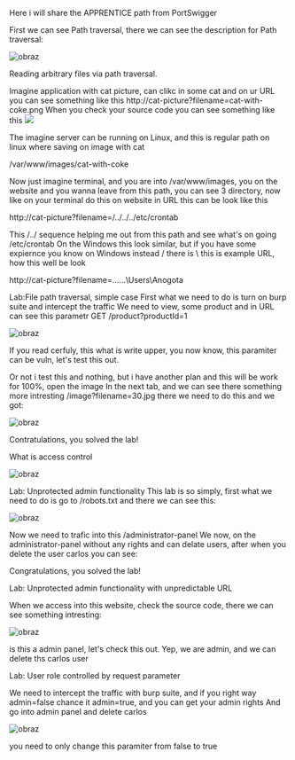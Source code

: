 Here i will share the APPRENTICE path from PortSwigger

First we can see Path traversal, there we can see the description for Path traversal:

![obraz](https://github.com/Anogota/APPRENTICE-PortSwigger-Path/assets/143951834/02c2cfb6-bbf6-41bf-ba55-2e38b3adac85)

Reading arbitrary files via path traversal.

Imagine application with cat picture, can clikc in some cat and on ur URL you can see something like this http://cat-picture?filename=cat-with-coke.png
When you check your source code you can see something like this <img src="/loadImage?filename=cat-with-coke.png">

The imagine server can be running on Linux, and this is regular path on linux where saving on image with cat

/var/www/images/cat-with-coke

Now just imagine terminal, and you are into /var/www/images, you on the website and you wanna leave from this path, you can see 3 directory, now like on your terminal do this on website in URL this can be look like this

http://cat-picture?filename=/../../../etc/crontab

This /../ sequence helping me out from this path and see what's on going /etc/crontab
On the Windows this look similar, but if you have some expiernce you know on Windows instead / there is \ this is example URL, how this well be look

http://cat-picture?filename=\..\..\..\Users\Anogota 

Lab:File path traversal, simple case
First what we need to do is turn on burp suite and intercept the traffic
We need to view, some product and in URL can see this parametr GET /product?productId=1

![obraz](https://github.com/Anogota/APPRENTICE-PortSwigger-Path/assets/143951834/c73f7aa3-d19e-4803-a3c6-7fe3112bb183)

If you read cerfuly, this what is write upper, you now know, this paramiter can be vuln, let's test this out.

Or not i test this and nothing, but i have another plan and this will be work for 100%, open the image In the next tab, and we can see there something more intresting /image?filename=30.jpg
there we need to do this and we got:

![obraz](https://github.com/Anogota/APPRENTICE-PortSwigger-Path/assets/143951834/02798a79-b5e5-4271-9242-1e7b7dce98c6)

Contratulations, you solved the lab!

What is access control

![obraz](https://github.com/Anogota/APPRENTICE-PortSwigger-Path/assets/143951834/f3f93b1d-2ec4-45f8-b13e-221dee4c29e3)

Lab: Unprotected admin functionality
This lab is so simply, first what we need to do is go to /robots.txt and there we can see this:

![obraz](https://github.com/Anogota/APPRENTICE-PortSwigger-Path/assets/143951834/ee848358-aee6-4511-8361-fee970b2336f)

Now we need to trafic into this /administrator-panel 
We now, on the administrator-panel without any rights and can delate users, after when you delete the user carlos you can see:

Congratulations, you solved the lab!

Lab: Unprotected admin functionality with unpredictable URL

When we access into this website, check the source code, there we can see something intresting:

![obraz](https://github.com/Anogota/APPRENTICE-PortSwigger-Path/assets/143951834/7188db92-f669-4d6e-a5c8-b225829e0933)

is this a admin panel, let's check this out.
Yep, we are admin, and we can delete ths carlos user

Lab: User role controlled by request parameter

We need to intercept the traffic with burp suite, and if you right way admin=false chance it admin=true, and you can get your admin rights
And go into admin panel and delete carlos

![obraz](https://github.com/Anogota/APPRENTICE-PortSwigger-Path/assets/143951834/3b801475-c427-4ec4-a02c-b62e6916168b)

you need to only change this paramiter from false to true 
